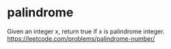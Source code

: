 # palindrome
Given an integer x, return true if x is palindrome integer.
https://leetcode.com/problems/palindrome-number/
